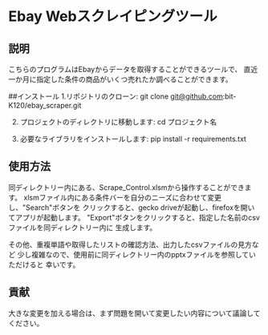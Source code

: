 # Ebay Webスクレイピングツール

## 説明
こちらのプログラムはEbayからデータを取得することができるツールで、
直近一か月に指定した条件の商品がいくつ売れたか調べることができます。

##インストール
1.リポジトリのクローン:
git clone git@github.com:bit-K120/ebay_scraper.git

2. プロジェクトのディレクトリに移動します:
cd プロジェクト名

3. 必要なライブラリをインストールします:
pip install -r requirements.txt

## 使用方法

同ディレクトリー内にある、Scrape_Control.xlsmから操作することができます。
xlsmファイル内にある条件バーを自分のニーズに合わせて変更し、"Search"ボタンを
クリックすると、gecko driveが起動し、firefoxを開いてアプリが起動します。
"Export"ボタンをクリックすると、指定した名前のcsvファイルを同ディレクトリー内に
生成します。

その他、重複単語や取得したリストの確認方法、出力したcsvファイルの見方など
少し複雑なので、使用前に同ディレクトリー内のpptxファイルを参照していただけると
幸いです。

## 貢献

大きな変更を加える場合は、まず問題を開いて変更したい内容について議論してください。




